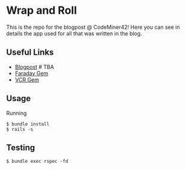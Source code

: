 # Wrap and Roll
This is the repo for the blogpost @ CodeMiner42! Here you can see in details the app used for all that was written in the blog.

## Useful Links
* [Blogpost]() # TBA
* [Faraday Gem](https://github.com/lostisland/faraday)
* [VCR Gem](https://github.com/vcr/vcr)

## Usage
Running
```console
$ bundle install
$ rails -s
```

## Testing
```console
$ bundle exec rspec -fd
```
